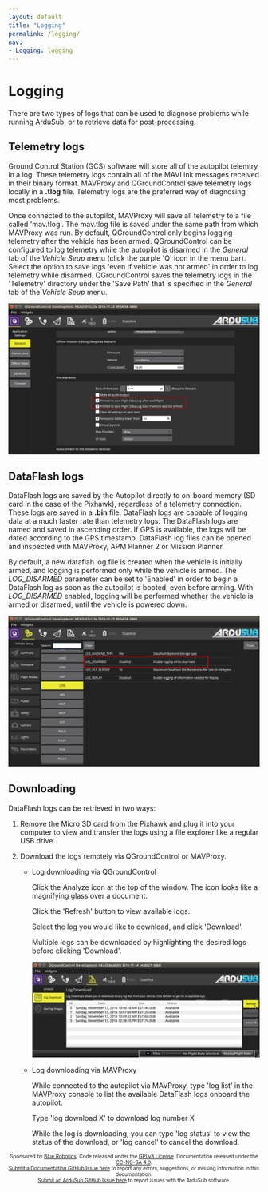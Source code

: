 ```yaml
---
layout: default
title: "Logging"
permalink: /logging/
nav:
- Logging: logging
---
```


# Logging

There are two types of logs that can be used to diagnose problems while running ArduSub, or to retrieve data for post-processing.

## Telemetry logs

Ground Control Station (GCS) software will store all of the autopilot telemtry in a log. These telemetry logs contain all of the MAVLink messages received in their binary format. MAVProxy and QGroundControl save telemetry logs locally in a **.tlog** file. Telemetry logs are the preferred way of diagnosing most problems.

Once connected to the autopilot, MAVProxy will save all telemetry to a file called 'mav.tlog'. The mav.tlog file is saved under the same path from which MAVProxy was run. By default, QGroundControl only begins logging telemetry after the vehicle has been armed. QGroundControl can be configured to log telemetry while the autopilot is disarmed in the _General_ tab of the _Vehicle Seup_ menu (click the purple 'Q' icon in the menu bar). Select the option to save logs 'even if vehicle was not armed' in order to log telemetry while disarmed. QGroundControl saves the telemetry logs in the 'Telemetry' directory under the 'Save Path' that is specified in the _General_ tab of the _Vehicle Seup_ menu.

<img src="/images/log-disarmed-qgc.png" class="img-responsive img-center" style="max-height:400px;">

## DataFlash logs

DataFlash logs are saved by the Autopilot directly to on-board memory (SD card in the case of the Pixhawk), regardless of a telemetry connection. These logs are saved in a **.bin** file. DataFlash logs are capable of logging data at a much faster rate than telemetry logs. The DataFlash logs are named and saved in ascending order. If GPS is available, the logs will be dated according to the GPS timestamp. DataFlash log files can be opened and inspected with MAVProxy, APM Planner 2 or Mission Planner.

By default, a new dataflah log file is created when the vehicle is initially armed, and logging is performed only while the vehicle is armed. The *LOG_DISARMED* parameter can be set to 'Enabled' in order to begin a DataFlash log as soon as the autopilot is booted, even before arming. With *LOG_DISARMED* enabled, logging will be performed whether the vehicle is armed or disarmed, until the vehicle is powered down.

<img src="/images/log-disarmed.png" class="img-responsive img-center" style="max-height:400px;">

## Downloading

DataFlash logs can be retrieved in two ways:

1. Remove the Micro SD card from the Pixhawk and plug it into your computer to view and transfer the logs using a file explorer like a regular USB drive.

2. Download the logs remotely via QGroundControl or MAVProxy.

	- Log downloading via QGroundControl

		Click the Analyze icon at the top of the window. The icon looks like a magnifying glass over a document.

		Click the 'Refresh' button to view available logs.

		Select the log you would like to download, and click 'Download'.

		Multiple logs can be downloaded by highlighting the desired logs before clicking 'Download'.

		<img src="/images/log-download.png" class="img-responsive img-center" style="max-height:400px;">

	- Log downloading via MAVProxy

		While connected to the autopilot via MAVProxy, type 'log list' in the MAVProxy console to list the available DataFlash logs onboard the autopilot.

		Type 'log download X' to download log number X

		While the log is downloading, you can type 'log status' to view the status of the download, or 'log cancel' to cancel the download.
		
<p style="font-size:10px; text-align:center">
Sponsored by <a href="http://www.bluerobotics.com/">Blue Robotics</a>. Code released under the <a href="https://github.com/bluerobotics/ardusub/blob/master/COPYING.txt">GPLv3 License</a>. Documentation released under the <a href="https://creativecommons.org/licenses/by-nc-sa/4.0/">CC-NC-SA 4.0</a>.<br />
<a href="https://github.com/bluerobotics/ardusub-docs/issues/">Submit a Documentation GitHub Issue here</a> to report any errors, suggestions, or missing information in this documentation.<br />
<a href="https://github.com/bluerobotics/ardusub/issues/">Submit an ArduSub GitHub Issue here</a> to report issues with the ArduSub software.
</p>
